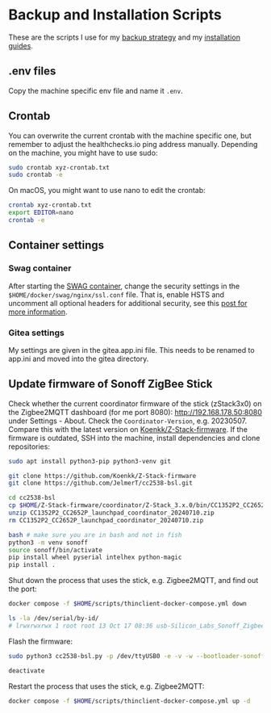 # Backup and Installation Scripts
These are the scripts I use for my [backup strategy](https://mutschler.eu/linux/backup) and my [installation guides](https://mutschler.eu/linux/install-guides).

## .env files
Copy the machine specific env file and name it `.env`.

## Crontab
You can overwrite the current crontab with the machine specific one, but remember to adjust the healthchecks.io ping address manually.
Depending on the machine, you might have to use sudo:
```sh
sudo crontab xyz-crontab.txt
sudo crontab -e
```
On macOS, you might want to use nano to edit the crontab:
```sh
crontab xyz-crontab.txt
export EDITOR=nano
crontab -e
```

## Container settings

### Swag container
After starting the [SWAG container](https://docs.linuxserver.io/general/swag), change the security settings in the `$HOME/docker/swag/nginx/ssl.conf` file. That is, enable HSTS and uncomment all optional headers for additional security, see this [post for more information](https://discourse.linuxserver.io/t/further-discussion-on-optional-swag-headers/3367).

### Gitea settings
My settings are given in the gitea.app.ini file. This needs to be renamed to app.ini and moved into the gitea directory.

## Update firmware of Sonoff ZigBee Stick
Check whether the current coordinator firmware of the stick  (zStack3x0) on the Zigbee2MQTT dashboard (for me port 8080): http://192.168.178.50:8080 under Settings - About. Check the `Coordinator-Version`, e.g. 20230507. Compare this with the latest version on [Koenkk/Z-Stack-firmware](https://github.com/Koenkk/Z-Stack-firmware/blob/master/coordinator/Z-Stack_3.x.0/CHANGELOG.md).
If the firmware is outdated, SSH into the machine, install dependencies and clone repositories:
```sh
sudo apt install python3-pip python3-venv git

git clone https://github.com/Koenkk/Z-Stack-firmware
git clone https://github.com/JelmerT/cc2538-bsl.git

cd cc2538-bsl
cp $HOME/Z-Stack-firmware/coordinator/Z-Stack_3.x.0/bin/CC1352P2_CC2652P_launchpad_coordinator_20240710.zip CC1352P2_CC2652P_launchpad_coordinator_20240710.zip
unzip CC1352P2_CC2652P_launchpad_coordinator_20240710.zip
rm CC1352P2_CC2652P_launchpad_coordinator_20240710.zip

bash # make sure you are in bash and not in fish
python3 -m venv sonoff
source sonoff/bin/activate
pip install wheel pyserial intelhex python-magic
pip install .
```

Shut down the process that uses the stick, e.g. Zigbee2MQTT, and find out the port:
```sh
docker compose -f $HOME/scripts/thinclient-docker-compose.yml down

ls -la /dev/serial/by-id/
# lrwxrwxrwx 1 root root 13 Oct 17 08:36 usb-Silicon_Labs_Sonoff_Zigbee_3.0_USB_Dongle_Plus_0001-if00-port0 -> ../../ttyUSB0
```

Flash the firmware:
```sh
sudo python3 cc2538-bsl.py -p /dev/ttyUSB0 -e -v -w --bootloader-sonoff-usb CC1352P2_CC2652P_launchpad_coordinator_20240710.hex

deactivate
```

Restart the process that uses the stick, e.g. Zigbee2MQTT:
```sh
docker compose -f $HOME/scripts/thinclient-docker-compose.yml up -d
```